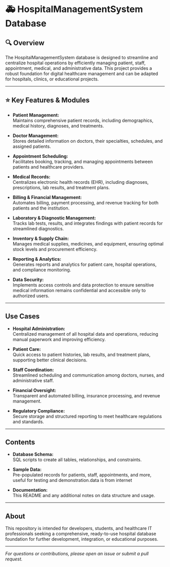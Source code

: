 # 🚑 HospitalManagementSystem Database

## 🔍 Overview

The HospitalManagementSystem database is designed to streamline and centralize hospital operations by efficiently managing patient, staff, appointment, medical, and administrative data. This project provides a robust foundation for digital healthcare management and can be adapted for hospitals, clinics, or educational projects.

---

## ⭐ Key Features & Modules


- **Patient Management:**  
  Maintains comprehensive patient records, including demographics, medical history, diagnoses, and treatments.

- **Doctor Management:**  
  Stores detailed information on doctors, their specialties, schedules, and assigned patients.

- **Appointment Scheduling:**  
  Facilitates booking, tracking, and managing appointments between patients and healthcare providers.

- **Medical Records:**  
  Centralizes electronic health records (EHR), including diagnoses, prescriptions, lab results, and treatment plans.

- **Billing & Financial Management:**  
  Automates billing, payment processing, and revenue tracking for both patients and the institution.

- **Laboratory & Diagnostic Management:**  
  Tracks lab tests, results, and integrates findings with patient records for streamlined diagnostics.

- **Inventory & Supply Chain:**  
  Manages medical supplies, medicines, and equipment, ensuring optimal stock levels and procurement efficiency.

- **Reporting & Analytics:**  
  Generates reports and analytics for patient care, hospital operations, and compliance monitoring.

- **Data Security:**  
  Implements access controls and data protection to ensure sensitive medical information remains confidential and accessible only to authorized users.

---

## Use Cases

- **Hospital Administration:**  
  Centralized management of all hospital data and operations, reducing manual paperwork and improving efficiency.

- **Patient Care:**  
  Quick access to patient histories, lab results, and treatment plans, supporting better clinical decisions.

- **Staff Coordination:**  
  Streamlined scheduling and communication among doctors, nurses, and administrative staff.

- **Financial Oversight:**  
  Transparent and automated billing, insurance processing, and revenue management.

- **Regulatory Compliance:**  
  Secure storage and structured reporting to meet healthcare regulations and standards.

---

## Contents

- **Database Schema:**  
  SQL scripts to create all tables, relationships, and constraints.

- **Sample Data:**  
  Pre-populated records for patients, staff, appointments, and more, useful for testing and demonstration.data is from internet

- **Documentation:**  
  This README and any additional notes on data structure and usage.

---

## About

This repository is intended for developers, students, and healthcare IT professionals seeking a comprehensive, ready-to-use hospital database foundation for further development, integration, or educational purposes.

---

_For questions or contributions, please open an issue or submit a pull request._

